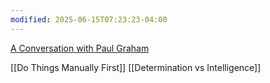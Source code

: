 ```yaml
---
modified: 2025-06-15T07:23:23-04:00
---
```


[A Conversation with Paul Graham](https://www.youtube.com/watch?v=4WO5kJChg3w&t=0s)

[[Do Things Manually First]]
[[Determination vs Intelligence]]